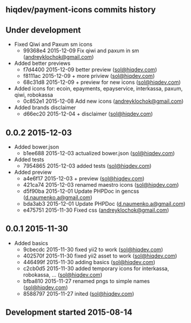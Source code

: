 hiqdev/payment-icons commits history
------------------------------------

## Under development

- Fixed Qiwi and Paxum sm icons
    - 99368e4 2015-12-09 Fix qiwi and paxum in sm (andreyklochok@gmail.com)
- Added better previews
    - f7d4400 2015-12-09 better preview (sol@hiqdev.com)
    - f8111ac 2015-12-09 + more priview (sol@hiqdev.com)
    - 68c31d8 2015-12-09 + preview for new icons (sol@hiqdev.com)
- Added icons for: ecoin, epayments, epayservice, interkassa, paxum, qiwi, robokassa
    - 0c852e1 2015-12-08 Add new icons (andreyklochok@gmail.com)
- Added brands disclaimer
    - d66ec20 2015-12-04 + disclaimer (sol@hiqdev.com)

## 0.0.2 2015-12-03

- Added bower.json
    - b1ee688 2015-12-03 actualized bower.json (sol@hiqdev.com)
- Added tests
    - 7954865 2015-12-03 added tests (sol@hiqdev.com)
- Added preview
    - a4e6f17 2015-12-03 + preview (sol@hiqdev.com)
    - 421ca74 2015-12-03 renamed maestro icons (sol@hiqdev.com)
    - d5f90ba 2015-12-01 Update PHPDoc in gencss (d.naumenko.a@gmail.com)
    - bda3ab3 2015-12-01 Update PHPDoc (d.naumenko.a@gmail.com)
    - e475751 2015-11-30 Fixed css (andreyklochok@gmail.com)

## 0.0.1 2015-11-30

- Added basics
    - 9cbecdc 2015-11-30 fixed yii2 to work (sol@hiqdev.com)
    - 402570f 2015-11-30 fixed yii2 asset to work (sol@hiqdev.com)
    - 446499f 2015-11-30 adding basics (sol@hiqdev.com)
    - c2cb0d5 2015-11-30 added temporary icons for interkassa, robokassa, ... (sol@hiqdev.com)
    - bfba810 2015-11-27 renamed pngs to simple names (sol@hiqdev.com)
    - 8588797 2015-11-27 inited (sol@hiqdev.com)

## Development started 2015-08-14

